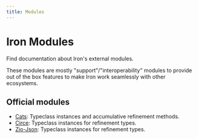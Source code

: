 ```yaml
---
title: Modules
---
```


# Iron Modules

Find documentation about Iron's external modules.

These modules are mostly "support"/"interoperability" modules to provide out of the box features to make Iron work seamlessly with other ecosystems.

## Official modules
- [Cats](cats.md): Typeclass instances and accumulative refinement methods.
- [Circe](circe.md): Typeclass instances for refinement types.
- [Zio-Json](zio-json.md): Typeclass instances for refinement types.
